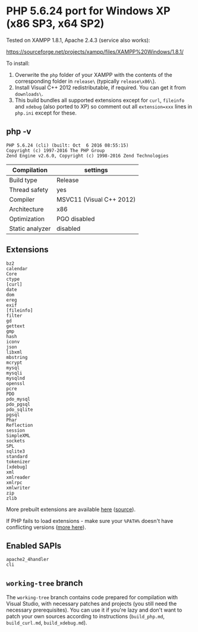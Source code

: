 # PHP 5.6.24 port for Windows XP (x86 SP3, x64 SP2)

Tested on XAMPP 1.8.1, Apache 2.4.3 (service also works):

https://sourceforge.net/projects/xampp/files/XAMPP%20Windows/1.8.1/

To install:

1. Overwrite the `php` folder of your XAMPP with the contents of the corresponding folder in `release\` (typically `release\x86\`).
2. Install Visual C++ 2012 redistributable, if required. You can get it from `downloads\`.
3. This build bundles all supported extensions except for `curl`, `fileinfo` and `xdebug` (also ported to XP) so comment out all `extension=xxx` lines in `php.ini` except for these.

## php -v

```
PHP 5.6.24 (cli) (built: Oct  6 2016 08:55:15)
Copyright (c) 1997-2016 The PHP Group
Zend Engine v2.6.0, Copyright (c) 1998-2016 Zend Technologies
```

Compilation     | settings
----------------|--------------------------
Build type      | Release
Thread safety   | yes
Compiler        | MSVC11 (Visual C++ 2012)
Architecture    | x86
Optimization    | PGO disabled
Static analyzer | disabled

## Extensions

```
bz2
calendar
Core
ctype
[curl]
date
dom
ereg
exif
[fileinfo]
filter
gd
gettext
gmp
hash
iconv
json
libxml
mbstring
mcrypt
mysql
mysqli
mysqlnd
openssl
pcre
PDO
pdo_mysql
pdo_pgsql
pdo_sqlite
pgsql
Phar
Reflection
session
SimpleXML
sockets
SPL
sqlite3
standard
tokenizer
[xdebug]
xml
xmlreader
xmlrpc
xmlwriter
zip
zlib
```

More prebuilt extensions are available [here](https://phpdev.toolsforresearch.com/php-5.6.4-Win32-VC11-x86-xp.zip) ([source](https://www.apachelounge.com/viewtopic.php?p=36701#36701)).

If PHP fails to load extensions - make sure your `%PATH%` doesn't have conflicting versions ([more here](https://github.com/ProgerXP/php-5.6-xp/issues/4)).

## Enabled SAPIs

```
apache2_4handler
cli
```

## `working-tree` branch
The `working-tree` branch contains code prepared for compilation with Visual Studio, with necessary patches and projects (you still need the necessary prerequisites). You can use it if you're lazy and don't want to patch your own sources according to instructions (`build_php.md`, `build_curl.md`, `build_xdebug.md`).

